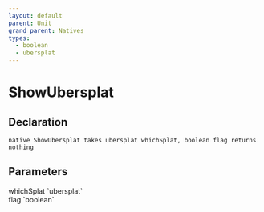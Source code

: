 ```yaml
---
layout: default
parent: Unit
grand_parent: Natives
types:
  - boolean
  - ubersplat
---
```


# ShowUbersplat

## Declaration

```
native ShowUbersplat takes ubersplat whichSplat, boolean flag returns nothing
```

## Parameters
<dl>
  <dt>whichSplat `ubersplat`</dt>
  <dd></dd>

  <dt>flag `boolean`</dt>
  <dd></dd>
</dl>